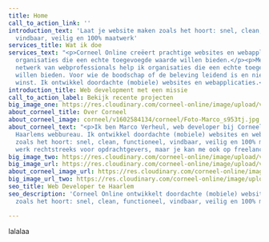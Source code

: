 ```yaml
---
title: Home
call_to_action_link: ''
introduction_text: 'Laat je website maken zoals het hoort: snel, clean, functioneel,
  vindbaar, veilig en 100% maatwerk'
services_title: Wat ik doe
services_text: "<p>Corneel Online creëert prachtige websites en webapplicaties voor
  organisaties die een echte toegevoegde waarde willen bieden.</p><p>Met een ijzersterk
  netwerk van webprofessionals help ik organisaties die een echte toegevoegde waarde
  willen bieden. Voor wie de boodschap of de beleving leidend is en niet alleen de
  winst. Ik ontwikkel doordachte (mobiele) websites en webapplicaties.</p>"
introduction_title: Web development met een missie
call_to_action_label: Bekijk recente projecten
big_image_one: https://res.cloudinary.com/corneel-online/image/upload/v1602598164/corneel/control-room-01_smz913.jpg
about_corneel_title: Over Corneel
about_corneel_image: corneel/v1602584134/corneel/Foto-Marco_s953tj.jpg
about_corneel_text: "<p>Ik ben Marco Verheul, web developer bij Corneel Online, mijn
  Haarlems webbureau. Ik ontwikkel doordachte (mobiele) websites en webapplicaties
  zoals het hoort: snel, clean, functioneel, vindbaar, veilig en 100% maatwerk.</p><p>Ik
  werk rechtstreeks voor opdrachtgevers, maar je kan me ook op freelance basis inhuren.</p>"
big_image_two: https://res.cloudinary.com/corneel-online/image/upload/v1602597715/corneel/control-room-02_lgjso2.jpg
big_image_url: https://res.cloudinary.com/corneel-online/image/upload/v1602598164/corneel/control-room-01_smz913.jpg
about_corneel_image_url: https://res.cloudinary.com/corneel-online/image/upload/v1602584134/corneel/Foto-Marco_s953tj.jpg
big_image_url_two: https://res.cloudinary.com/corneel-online/image/upload/v1602597715/corneel/control-room-02_lgjso2.jpg
seo_title: Web Developer te Haarlem
seo_description: 'Corneel Online ontwikkelt doordachte (mobiele) websites en webapplicaties
  zoals het hoort: snel, clean, functioneel, vindbaar, veilig en 100% maatwerk.'

---
```

lalalaa